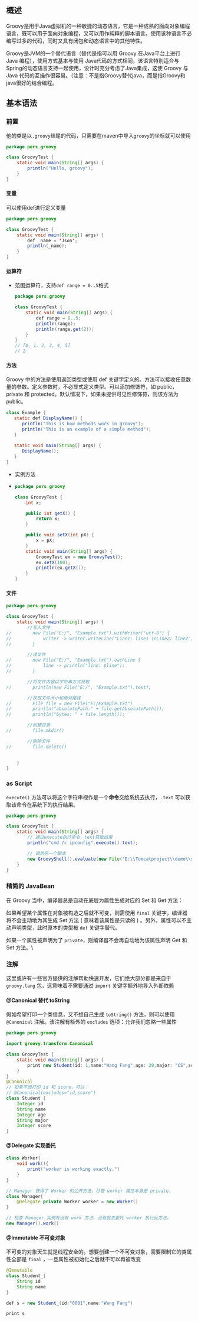 ## 概述

Groovy是用于Java虚拟机的一种敏捷的动态语言，它是一种成熟的面向对象编程语言，既可以用于面向对象编程，又可以用作纯粹的脚本语言。使用该种语言不必编写过多的代码，同时又具有闭包和动态语言中的其他特性。

Groovy是JVM的一个替代语言（替代是指可以用 Groovy 在Java平台上进行 Java 编程），使用方式基本与使用 Java代码的方式相同，该语言特别适合与Spring的动态语言支持一起使用，设计时充分考虑了Java集成，这使 Groovy 与 Java 代码的互操作很容易。（注意：不是指Groovy替代java，而是指Groovy和java很好的结合编程。

## 基本语法

### 前置

他的类是以`.groovy`结尾的代码，只需要在maven中导入`groovy`的坐标就可以使用

```java
package pers.groovy

class GroovyTest {
    static void main(String[] args) {
        println("Hello, groovy");
    }
}

```

#### 变量

可以使用def进行定义变量

```java
package pers.groovy

class GroovyTest {
    static void main(String[] args) {
        def _name = 'Json';
        println(_name);
    }
}
```

#### 运算符

- 范围运算符，支持`def range = 0..5`格式

  ```java
  package pers.groovy
  
  class GroovyTest {
      static void main(String[] args) {
          def range = 0..5;
          println(range);
          println(range.get(2));
      }
  }
  // [0, 1, 2, 3, 4, 5]
  // 2
  ```

#### 方法

Groovy 中的方法是使用返回类型或使用 def 关键字定义的。方法可以接收任意数量的参数。定义参数时，不必显式定义类型。可以添加修饰符，如 public，private 和 protected。默认情况下，如果未提供可见性修饰符，则该方法为 public。

```java
class Example {
   static def DisplayName() {
      println("This is how methods work in groovy");
      println("This is an example of a simple method");
   } 
	
   static void main(String[] args) {
      DisplayName();
   } 
}
```

- 实例方法

- ```java
  package pers.groovy
  
  class GroovyTest {
      int x;
  
      public int getX() {
          return x;
      }
  
      public void setX(int pX) {
          x = pX;
      }
      static void main(String[] args) {
          GroovyTest ex = new GroovyTest();
          ex.setX(100);
          println(ex.getX());
      }
  }
  ```

#### 文件

```java
package pers.groovy

class GroovyTest {
    static void main(String[] args) {
        //写入文件
//        new File("E:/", "Example.txt").withWriter("utf-8") {
//            writer -> writer.writeLine("Line1: line1 \nLine2: line2");
//        }

        //读文件
//        new File("E:/", "Example.txt").eachLine {
//            line -> println("line: $line");
//        }

        //将文件内容以字符串方式获取
//        println(new File("E:/", "Example.txt").text);

        //获取文件大小和绝对路径
//        File file = new File("E:/Example.txt")
//        println("absolutePath:" + file.getAbsolutePath());
//        println("bytes: " + file.length());

        //创建目录
//        file.mkdir()

        //删除文件
//        file.delete()

        
    }
}
```

### as Script

`execute()` 方法可以将这个字符串视作是一个**命令**交给系统去执行，`.text` 可以获取该命令在系统下的执行结果。

```java
package pers.groovy

class GroovyTest {
    static void main(String[] args) {
        // 通过execute执行命令，text获取结果
        println("cmd /c ipconfig".execute().text);

        // 调用另一个脚本
        new GroovyShell().evaluate(new File("E:\\Tomcatproject\\demo\\src\\main\\java\\pers\\groovy\\TestScript.groovy"));
    }
}
```

### 精简的 JavaBean

在 Groovy 当中，编译器总是自动在底层为属性生成对应的 Set 和 Get 方法：

如果希望某个属性在对象被构造之后就不可变，则需使用 `final` 关键字，编译器将不会主动地为其生成 Set 方法 ( 意味着该属性是只读的 ) 。另外，属性可以不主动声明类型，此时原本的类型被 `def` 关键字替代。

如果一个属性被声明为了 `private`，则编译器不会再自动地为该属性声明 Get 和 Set 方法。\

### 注解

这里或许有一些官方提供的注解帮助快速开发，它们绝大部分都是来自于 `groovy.lang` 包，这意味着不需要通过 `import` 关键字额外地导入外部依赖

#### @Canonical 替代 toString

假如希望打印一个类信息，又不想自己生成 `toString()` 方法，则可以使用 `@Canonical` 注解。该注解有额外的 `excludes` 选项：允许我们忽略一些属性

```java
package pers.groovy

import groovy.transform.Canonical

class GroovyTest {
    static void main(String[] args) {
        print new Student(id: 1,name:"Wang Fang",age: 20,major: "CS",score: 90.0d);
    }
}
@Canonical
// 如果不想打印 id 和 score，可以：
// @Canonical(excludes="id,score")
class Student {
    Integer id
    String name
    Integer age
    String major
    Integer score
}
```

#### @Delegate 实现委托

```java
class Worker{
    void work(){
        print("worker is working exactly.")
    }
}

// Manager 获得了 Worker 的公开方法，尽管 worker 属性本身是 private.
class Manager{
    @Delegate private Worker worker = new Worker()
}

// 检查 Manager 实例有没有 work 方法，没有就去委托 worker 执行此方法。
new Manager().work()
```

####  @Immutable 不可变对象

不可变的对象天生就是线程安全的。想要创建一个不可变对象，需要限制它的类属性全部是 `final` ，一旦属性被初始化之后就不可以再被改变

```java
@Immutable
class Student_{
    String id
    String name
}

def s = new Student_(id:"0001",name:"Wang Fang")

print s
```

